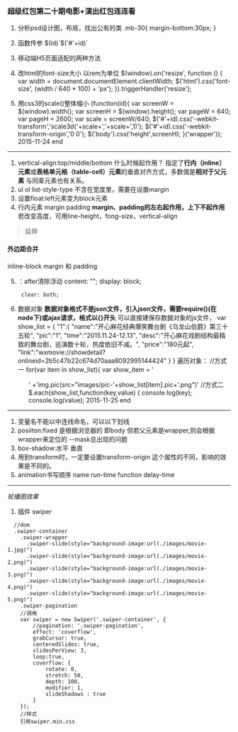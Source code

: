 ### 超级红包第二十期电影+演出红包连连看

1. 分析psd设计图，布局，找出公有的类
        .mb-30{
          margin-bottom:30px;
        }
2. 函数传参 $(id)`$('#'+id)`
3. 移动端H5页面适配的两种方法

  1. 改html的font-size大小 以rem为单位
          $(window).on('resize', function () {
             var width = document.documentElement.clientWidth;
                 $('html').css('font-size', (width / 640 * 100) + 'px');
           }).triggerHandler('resize');
   2. 用css3的scale()整体缩小
           (function(id){
             var screenW = $(window).width();
             var screenH = $(window).height();
             var pageW = 640;
             var pageH = 2600;
             var scale = screenW/640;
             $('#'+id).css('-webkit-transform','scale3d('+scale+','+scale+',1)');
             $('#'+id).css('-webkit-transform-origin','0 0');
             $('body').css('height',screenH);
           }('wrapper'));
2015-11-24 end
---
1. vertical-align:top/middle/bottom 什么时候起作用？
  指定了**行内（inline）元素**或**表格单元格（table-cell）元素**的垂直对齐方式，多数值是**相对于父元素**
  与同辈元素也有关系。
2. ul ol list-style-type 不含在宽度里，需要在设置margin
3. 设置float:left元素变为block元素
4. 行内元素 margin padding
**margin、padding的左右起作用，上下不起作用**若改变高度，可用line-height，fong-size，vertical-align
>延伸
#### 外边距合并
inline-block margin 和 padding

5. ：after清除浮动
        content: "";
        display: block;

        clear: both;
6. 数据对象
**数据对象格式不是json文件，引入json文件，需要require()(在node下)或ajax请求，格式以{}开头**
可以直接建保存数据对象的js文件，
        var show_list = {
          "1":{
            "name":"开心麻花经典爆笑舞台剧《乌龙山伯爵》第三十五轮",
            "pic":"1",
            "time":"2015.11.24-12.13",
            "desc":"开心麻花戏剧结构最精致的舞台剧，巡演数十轮，热度依旧不减。",
            "price":"180元起",
            "link":"wxmovie://showdetail?onlineid=2b5c47b22c674d70aaa8092995144424"
          }
        }
遍历对象：
        //方式一
        for(var item in show_list){
          var show_item = '<ul class="show_item">'
                          +'img.pic(src="images/pic-'+show_list[item].pic+'.png")'
        //方式二
        $.each(show_list,function(key,value) {
          console.log(key);
          console.log(value);
2015-11-25 end
---
1. 变量名不能以中连线命名，可以以下划线
2. posiiton:fixed 是根据浏览器的 即body 但若父元素是wrapper,则会根据wrapper来定位的 --mask总出现的问题
3. box-shadow:水平 垂直
4. 用到transform时，一定要设置transform-origin 这个属性的不同，影响的效果是不同的。
5. animation书写顺序 name run-time function delay-time
---
*轮播图效果*
1. 插件 swiper
```
  //dom
  .swiper-container
    .swiper-wrapper
      .swiper-slide(style="background-image:url(./images/movie-1.jpg)")
      .swiper-slide(style="background-image:url(./images/movie-2.png)")
      .swiper-slide(style="background-image:url(./images/movie-3.png)")
      .swiper-slide(style="background-image:url(./images/movie-4.png)")
      .swiper-slide(style="background-image:url(./images/movie-5.png)")
    .swiper-pagination
    //调用
    var swiper = new Swiper('.swiper-container', {
        //pagination: '.swiper-pagination',
        effect: 'coverflow',
        grabCursor: true,
        centeredSlides: true,
        slidesPerView: 3,
        loop:true,
        coverflow: {
            rotate: 0,
            stretch: 50,
            depth: 100,
            modifier: 1,
            slideShadows : true
        }
    });
    //样式
    引用swiper.min.css
```
